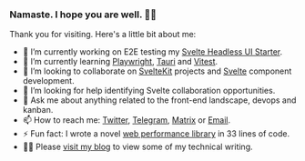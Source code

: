 ### Namaste. I hope you are well. 🙏🏼

Thank you for visiting. Here's a little bit about me:

- 🔭 I’m currently working on E2E testing my [Svelte Headless UI Starter](https://svelte-headlessui-starter.vercel.app).
- 🌱 I’m currently learning [Playwright](https://playwright.dev/), [Tauri](https://tauri.studio/) and [Vitest](https://vitest.dev/).
- 👯 I’m looking to collaborate on [SvelteKit](https://kit.svelte.dev/) projects and [Svelte](https://svelte.dev/) component development.
- 🤔 I’m looking for help identifying Svelte collaboration opportunities.
- 💬 Ask me about anything related to the front-end landscape, devops and kanban.
- 📫 How to reach me: [Twitter](https://twitter.com/vhsdev), [Telegram](https://t.me/vhsdev), [Matrix](https://matrix.to/#/@vhs:mtrx.nz) or [Email](mailto:vhsdev@tutanota.com).
- ⚡ Fun fact: I wrote a novel [web performance library](https://npmjs.com/fetch-inject) in 33 lines of code.
- 🧑‍💻 Please [visit my blog](https://vhs.codeberg.page/post/) to view some of my technical writing.

<!--
**vhscom/vhscom** is a ✨ _special_ ✨ repository because its `README.md` (this file) appears on your GitHub profile.

Here are some ideas to get you started:

- 🔭 I’m currently working on ...
- 🌱 I’m currently learning ...
- 👯 I’m looking to collaborate on ...
- 🤔 I’m looking for help with ...
- 💬 Ask me about ...
- 📫 How to reach me: ...
- 😄 Pronouns: ...
- ⚡ Fun fact: ...
-->
